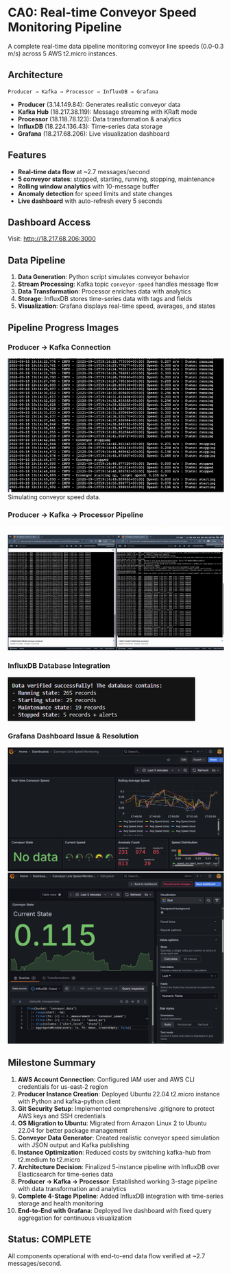 # CA0: Real-time Conveyor Speed Monitoring Pipeline

A complete real-time data pipeline monitoring conveyor line speeds (0.0-0.3 m/s) across 5 AWS t2.micro instances.

## Architecture

```
Producer → Kafka → Processor → InfluxDB → Grafana
```

- **Producer** (3.14.149.84): Generates realistic conveyor data
- **Kafka Hub** (18.217.38.119): Message streaming with KRaft mode
- **Processor** (18.118.78.123): Data transformation & analytics
- **InfluxDB** (18.224.136.43): Time-series data storage
- **Grafana** (18.217.68.206): Live visualization dashboard

## Features

- **Real-time data flow** at ~2.7 messages/second
- **5 conveyor states**: stopped, starting, running, stopping, maintenance
- **Rolling window analytics** with 10-message buffer
- **Anomaly detection** for speed limits and state changes
- **Live dashboard** with auto-refresh every 5 seconds

## Dashboard Access

Visit: http://18.217.68.206:3000

## Data Pipeline

1. **Data Generation**: Python script simulates conveyor behavior
2. **Stream Processing**: Kafka topic `conveyor-speed` handles message flow
3. **Data Transformation**: Processor enriches data with analytics
4. **Storage**: InfluxDB stores time-series data with tags and fields
5. **Visualization**: Grafana displays real-time speed, averages, and states

## Pipeline Progress Images

### Producer → Kafka Connection
![Producer Kafka Connection](img/producer-kafka.png)
Simulating conveyor speed data.

### Producer → Kafka → Processor Pipeline
![Three-Stage Pipeline](img/producer-kafka-processor.png)

### InfluxDB Database Integration
![Database Storage](img/database.png)

### Grafana Dashboard Issue & Resolution
![Grafana Error](img/grafana-error.png)
![Grafana Fix Applied](img/grafana-fix1.png)

## Milestone Summary

1. **AWS Account Connection**: Configured IAM user and AWS CLI credentials for us-east-2 region
2. **Producer Instance Creation**: Deployed Ubuntu 22.04 t2.micro instance with Python and kafka-python client
3. **Git Security Setup**: Implemented comprehensive .gitignore to protect AWS keys and SSH credentials
4. **OS Migration to Ubuntu**: Migrated from Amazon Linux 2 to Ubuntu 22.04 for better package management
5. **Conveyor Data Generator**: Created realistic conveyor speed simulation with JSON output and Kafka publishing
6. **Instance Optimization**: Reduced costs by switching kafka-hub from t2.medium to t2.micro
7. **Architecture Decision**: Finalized 5-instance pipeline with InfluxDB over Elasticsearch for time-series data
8. **Producer → Kafka → Processor**: Established working 3-stage pipeline with data transformation and analytics
9. **Complete 4-Stage Pipeline**: Added InfluxDB integration with time-series storage and health monitoring
10. **End-to-End with Grafana**: Deployed live dashboard with fixed query aggregation for continuous visualization

## Status: COMPLETE

All components operational with end-to-end data flow verified at ~2.7 messages/second.